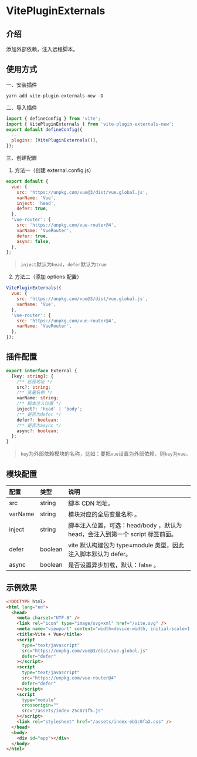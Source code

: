 # VitePluginExternals

## 介绍

添加外部依赖，注入远程脚本。

## 使用方式

一、安装插件

```shell
yarn add vite-plugin-externals-new -D
```

二、导入插件

```js
import { defineConfig } from 'vite';
import { VitePluginExternals } from 'vite-plugin-externals-new';
export default defineConfig({
  ...
  plugins: [VitePluginExternals()],
});
```

三、创建配置

1. 方法一（创建 external.config.js）

```js
export default {
  vue: {
    src: 'https://unpkg.com/vue@3/dist/vue.global.js',
    varName: 'Vue',
    inject: 'head',
    defer: true,
  },
  'vue-router': {
    src: 'https://unpkg.com/vue-router@4',
    varName: 'VueRouter',
    defer: true,
    async: false,
  },
};
```

> `inject`默认为`head`，`defer`默认为`true`

2. 方法二（添加 options 配置）

```js
VitePluginExternals({
  vue: {
    src: 'https://unpkg.com/vue@3/dist/vue.global.js',
    varName: 'Vue',
  },
  'vue-router': {
    src: 'https://unpkg.com/vue-router@4',
    varName: 'VueRouter',
  },
});
```

## 插件配置

```ts
export interface External {
  [key: string]: {
    /** 远程地址 */
    src?: string;
    /** 变量名称 */
    varName: string;
    /** 脚本注入位置 */
    inject?: 'head' | 'body';
    /** 是否为defer */
    defer?: boolean;
    /** 是否为async */
    async?: boolean;
  };
}
```

> `key`为外部依赖模块的名称，比如：要把`vue`设置为外部依赖，则`key`为`vue`。

## 模块配置

| 配置    | 类型    | 说明                                                                          |
| :------ | :------ | :---------------------------------------------------------------------------- |
| src     | string  | 脚本 CDN 地址。                                                               |
| varName | string  | 模块对应的全局变量名称 。                                                     |
| inject  | string  | 脚本注入位置，可选：head/body ，默认为 head，会注入到第一个 script 标签前面。 |
| defer   | boolean | vite 默认构建包为 type=module 类型，因此注入脚本默认为 defer。                |
| async   | boolean | 是否设置异步加载，默认：false 。                                              |

## 示例效果

```html
<!DOCTYPE html>
<html lang="en">
  <head>
    <meta charset="UTF-8" />
    <link rel="icon" type="image/svg+xml" href="/vite.svg" />
    <meta name="viewport" content="width=device-width, initial-scale=1.0" />
    <title>Vite + Vue</title>
    <script
      type="text/javascript"
      src="https://unpkg.com/vue@3/dist/vue.global.js"
      defer="defer"
    ></script>
    <script
      type="text/javascript"
      src="https://unpkg.com/vue-router@4"
      defer="defer"
    ></script>
    <script
      type="module"
      crossorigin=""
      src="/assets/index-25c071f5.js"
    ></script>
    <link rel="stylesheet" href="/assets/index-eb1c0fa2.css" />
  </head>
  <body>
    <div id="app"></div>
  </body>
</html>
```

